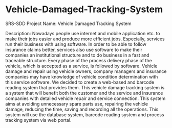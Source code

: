 # Vehicle-Damaged-Tracking-System
SRS-SDD
Project Name: Vehicle Damaged Tracking System

Description: Nowadays people use internet and mobile application etc. to make their jobs easier and produce more efficient jobs. Especially, services run their business with using software. In order to be able to follow insurance claims better, services also use software to make their companies an institutional structure and to do business in a fast and traceable structure. Every phase of the process delivery phase of the vehicle, which is accepted as a service, is followed by software. Vehicle damage and repair using vehicle owners, company managers and insurance companies may have knowledge of vehicle condition determination with this service software. We decided to create a web-based and barcode reading system that provides them. This vehicle damage tracking system is a system that will benefit both the customer and the service and insurance companies with detailed vehicle repair and service connection. This system aims at avoiding unnecessary spare parts use, repairing the vehicle damage, reducing the time, saving and recording all the operations. This system will use the database system, barcode reading system and process tracking system via web portal.
